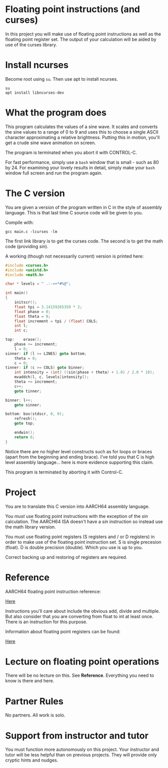 # Floating point instructions (and curses)

In this project you will make use of floating point instructions as well as the floating point register set. The output of your calculation will be aided by use of the curses library.

# Install ncurses

Become root using ```su```. Then use apt to install ncurses.

```
su
apt install libncurses-dev
```

# What the program does

This program calculates the values of a sine wave. It scales and converts the sine values to a range of 0 to 9 and uses this to choose a single ASCII character approximating a relative brightness. Putting this in motion, you'll get a crude sine wave animation on screen.

The program is terminated when you abort it with CONTROL-C.

For fast performance, simply use a ```bash``` window that is small - such as 80 by 24. For examining your lovely results in detail, simply make your ```bash``` window full screen and run the program again.

# The C version

You are given a version of the program written in C in the style of assembly language. This is that last time C source code will be given to you.

Compile with:

```
gcc main.c -lcurses -lm
```

The first link library is to get the curses code. The second is to get the math code (providing *sin*).

A working (though not necessarily current) version is printed here:

```c
#include <curses.h>
#include <unistd.h>
#include <math.h>

char * levels = " .:-=+*#%@";

int main()
{
	initscr();
	float tpi = 3.14159265359 * 2;
	float phase = 0;
	float theta = 0;
	float increment = tpi / (float) COLS;
	int l;
	int c;

top:	erase();
	phase += increment;
	l = 0;
sinner:	if (l >= LINES) goto bottom;
	theta = 0;
	c = 0;
tinner:	if (c >= COLS) goto binner;
	int intensity = (int) ((sin(phase + theta) + 1.0) / 2.0 * 10);
	mvaddch(l, c, levels[intensity]);
	theta += increment;
	c++;
	goto tinner;

binner:	l++;
	goto sinner;

bottom:	box(stdscr, 0, 0);
	refresh();
	goto top;

	endwin();
	return 0;
}
```

Notice there are no higher level constructs such as for loops or braces (apart from the beginning and ending brace). I've told you that C is high level assembly language... here is more evidence supporting this claim.

This program is terminated by aborting it with Control-C.

# Project

You are to translate this C version into AARCH64 assembly language.

You *must* use floating point instructions with the exception of the *sin* calculation. The AARCH64 ISA doesn't have a *sin* instruction so instead use the math library version.

You must use floating point registers (S registers and / or D registers) in order to make use of the floating point instruction set. S is single precesion (float). D is double precision (double). Which you use is up to you.

Correct backing up and restoring of registers are required. 

# Reference

AARCH64 floating point instruction reference:

[Here](http://infocenter.arm.com/help/index.jsp?topic=/com.arm.doc.dui0802b/a64_float_alpha.html)

Instructions you'll care about include the obvious add, divide and multiple. But also consider that you are converting from float to int at least once. There is an instruction for this purpose.

Information about floating point registers can be found:

[Here](http://infocenter.arm.com/help/index.jsp?topic=/com.arm.doc.den0024a/ch04s06s01.html)

# Lecture on floating point operations

There will be no lecture on this. See **Reference**. Everything you need to know is there and here.

# Partner Rules

No partners. All work is solo.

# Support from instructor and tutor

You must function more autonomously on this project. Your instructor and tutor will be less helpful than on previous projects. They will provide only cryptic hints and nudges.




